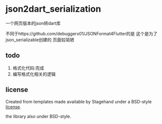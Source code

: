# json2dart_serialization

一个网页版本的json转dart库 

不同于https://github.com/debuggerx01/JSONFormat4Flutter的是 这个是为了json_serializable创建的
页面较简陋 


## todo
1. 格式化代码:完成
2. 编写格式化相关的逻辑

## license

Created from templates made available by Stagehand under a BSD-style
[license](https://github.com/dart-lang/stagehand/blob/master/LICENSE).

the library also under BSD-style.